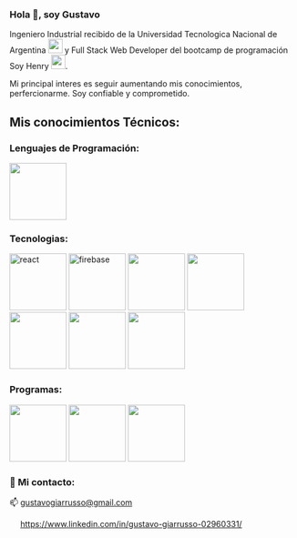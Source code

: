 ### Hola 👋, soy Gustavo
Ingeniero Industrial recibido de la Universidad Tecnologica Nacional de Argentina <img width="25" height="25" src="https://upload.wikimedia.org/wikipedia/commons/6/67/UTN_logo.jpg"> y Full Stack Web Developer del bootcamp de programación Soy Henry <img width="25" height="25" src="https://encrypted-tbn0.gstatic.com/images?q=tbn:ANd9GcQjlnjnxlQufHJqu555uq7HkcA35Z9sNDN5HMN7CZTyIQ&s">. 

Mi principal interes es seguir aumentando mis conocimientos, perfercionarme. Soy confiable y comprometido.




## Mis conocimientos Técnicos:



### Lenguajes de Programación:
  <img width="100" height="100" src="https://www.freepnglogos.com/uploads/javascript/javascript-web-development-for-app-mobile-4.png">
                          
               
               
### Tecnologias:

<img widht="100" height="100"  alt= "react" src="https://sigdeletras.com/images/blog/202004_react_leaflet/react.png"> <img width="100" height="100" alt="firebase" src="https://keytotech.com/wp-content/uploads/2019/05/firebase.png"> <img width="100" height="100" src="https://e7.pngegg.com/pngimages/353/697/png-clipart-node-js-javascript-front-and-back-ends-computer-software-others-miscellaneous-angle-thumbnail.png"> <img width="100" height="100" src="https://upload.wikimedia.org/wikipedia/commons/4/49/Redux.png"> <img width="100" height="100" src="https://github.githubassets.com/images/modules/logos_page/GitHub-Mark.png"> <img width="100" height="100" src="https://w7.pngwing.com/pngs/358/849/png-transparent-postgresql-database-logo-database-symbol-blue-text-logo-thumbnail.png"> <img width="100" height="100" src="https://encrypted-tbn0.gstatic.com/images?q=tbn:ANd9GcTKNHB92ePWEQU3819p7mfFS23ru7Pmr73MWlw5rKk&s">




### Programas:
<img width="100" height="100" src="https://github.githubassets.com/images/modules/logos_page/GitHub-Mark.png"> <img width="100" height="100" src="https://w7.pngwing.com/pngs/905/947/png-transparent-microsoft-visual-studio-code-alt-macos-bigsur-icon-thumbnail.png"> <img widt="100" height="100" src="https://cdn.dribbble.com/users/540920/screenshots/2355118/trello.png">




### 💬 Mi contacto:


📫   gustavogiarrusso@gmail.com


<img width="15" height="15" src="https://encrypted-tbn0.gstatic.com/images?q=tbn:ANd9GcQNe9PDJQA4i-NFiWPY9VrOTyeJhO0v96u57g&usqp=CAU"> https://www.linkedin.com/in/gustavo-giarrusso-02960331/

<!--
**gustavogia/gustavogia** is a ✨ _special_ ✨ repository because its `README.md` (this file) appears on your GitHub profile.


Here are some ideas to get you started:

- 🔭 I’m currently working on ...
- 🌱 I’m currently learning ...
- 👯 I’m looking to collaborate on ...
- 🤔 I’m looking for help with ...
- 💬 Ask me about ...
- 📫 How to reach me: ...
- 😄 Pronouns: ...
- ⚡ Fun fact: ...
-->
